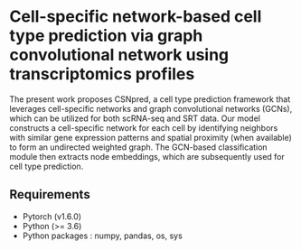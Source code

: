 # Cell-specific network-based cell type prediction via graph convolutional network using transcriptomics profiles
The present work proposes CSNpred, a cell type prediction framework that leverages cell-specific networks and graph convolutional networks (GCNs), which can be utilized for both scRNA-seq and SRT data. Our model constructs a cell-specific network for each cell by identifying neighbors with similar gene expression patterns and spatial proximity (when available) to form an undirected weighted graph. The GCN-based classification module then extracts node embeddings, which are subsequently used for cell type prediction. 

## Requirements
* Pytorch (v1.6.0)
* Python (>= 3.6)
* Python packages : numpy, pandas, os, sys
